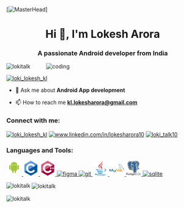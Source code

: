 [![MasterHead](https://i.pinimg.com/736x/9d/5e/18/9d5e189e2c0e35fd86a2a6acdd47371b.jpg)]
<h1 align="center">Hi 👋, I'm Lokesh Arora</h1>
<h3 align="center">A passionate Android developer from India</h3>
<img align="right" alt="coding" width="400" src=https://cdn.videoplasty.com/animation/chill-coding-programming-lo-fi-animation-stock-animation-21874-1024x576.jpg">

<p align="left"> <img src="https://komarev.com/ghpvc/?username=lokitalk&label=Profile%20views&color=0e75b6&style=flat" alt="lokitalk" /> </p>

<p align="left"> <a href="https://twitter.com/loki_lokesh_kl" target="blank"><img src="https://img.shields.io/twitter/follow/loki_lokesh_kl?logo=twitter&style=for-the-badge" alt="loki_lokesh_kl" /></a> </p>

- 💬 Ask me about **Android App development**

- 📫 How to reach me **kl.lokesharora@gmail.com**

<h3 align="left">Connect with me:</h3>
<p align="left">
<a href="https://twitter.com/loki_lokesh_kl" target="blank"><img align="center" src="https://raw.githubusercontent.com/rahuldkjain/github-profile-readme-generator/master/src/images/icons/Social/twitter.svg" alt="loki_lokesh_kl" height="30" width="40" /></a>
<a href="https://linkedin.com/in/www.linkedin.com/in/lokesharora10" target="blank"><img align="center" src="https://raw.githubusercontent.com/rahuldkjain/github-profile-readme-generator/master/src/images/icons/Social/linked-in-alt.svg" alt="www.linkedin.com/in/lokesharora10" height="30" width="40" /></a>
<a href="https://instagram.com/loki_talk10" target="blank"><img align="center" src="https://raw.githubusercontent.com/rahuldkjain/github-profile-readme-generator/master/src/images/icons/Social/instagram.svg" alt="loki_talk10" height="30" width="40" /></a>
</p>

<h3 align="left">Languages and Tools:</h3>
<p align="left"> <a href="https://developer.android.com" target="_blank" rel="noreferrer"> <img src="https://raw.githubusercontent.com/devicons/devicon/master/icons/android/android-original-wordmark.svg" alt="android" width="40" height="40"/> </a> <a href="https://www.cprogramming.com/" target="_blank" rel="noreferrer"> <img src="https://raw.githubusercontent.com/devicons/devicon/master/icons/c/c-original.svg" alt="c" width="40" height="40"/> </a> <a href="https://www.w3schools.com/cpp/" target="_blank" rel="noreferrer"> <img src="https://raw.githubusercontent.com/devicons/devicon/master/icons/cplusplus/cplusplus-original.svg" alt="cplusplus" width="40" height="40"/> </a> <a href="https://www.figma.com/" target="_blank" rel="noreferrer"> <img src="https://www.vectorlogo.zone/logos/figma/figma-icon.svg" alt="figma" width="40" height="40"/> </a> <a href="https://git-scm.com/" target="_blank" rel="noreferrer"> <img src="https://www.vectorlogo.zone/logos/git-scm/git-scm-icon.svg" alt="git" width="40" height="40"/> </a> <a href="https://www.java.com" target="_blank" rel="noreferrer"> <img src="https://raw.githubusercontent.com/devicons/devicon/master/icons/java/java-original.svg" alt="java" width="40" height="40"/> </a> <a href="https://www.mysql.com/" target="_blank" rel="noreferrer"> <img src="https://raw.githubusercontent.com/devicons/devicon/master/icons/mysql/mysql-original-wordmark.svg" alt="mysql" width="40" height="40"/> </a> <a href="https://www.postgresql.org" target="_blank" rel="noreferrer"> <img src="https://raw.githubusercontent.com/devicons/devicon/master/icons/postgresql/postgresql-original-wordmark.svg" alt="postgresql" width="40" height="40"/> </a> <a href="https://www.sqlite.org/" target="_blank" rel="noreferrer"> <img src="https://www.vectorlogo.zone/logos/sqlite/sqlite-icon.svg" alt="sqlite" width="40" height="40"/> </a> </p>

<p><img align="left" src="https://github-readme-stats.vercel.app/api/top-langs?username=lokitalk&show_icons=true&locale=en&layout=compact" alt="lokitalk" /></p>

<p>&nbsp;<img align="center" src="https://github-readme-stats.vercel.app/api?username=lokitalk&show_icons=true&locale=en" alt="lokitalk" /></p>

<p><img align="center" src="https://github-readme-streak-stats.herokuapp.com/?user=lokitalk&" alt="lokitalk" /></p>
